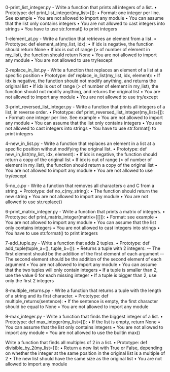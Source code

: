 0-print_list_integer.py - Write a function that prints all integers of a list.
    • Prototype: def print_list_integer(my_list=[]):
    • Format: one integer per line. See example
    • You are not allowed to import any module
    • You can assume that the list only contains integers
    • You are not allowed to cast integers into strings
    • You have to use str.format() to print integers

1-element_at.py - Write a function that retrieves an element from a list.
    • Prototype: def element_at(my_list, idx):
    • If idx is negative, the function should return None
    • If idx is out of range (> of number of element in my_list), the function should return None
    • You are not allowed to import any module
    • You are not allowed to use try/except

2-replace_in_list.py - Write a function that replaces an element of a list at a specific position
    • Prototype: def replace_in_list(my_list, idx, element):
    • If idx is negative, the function should not modify anything, and returns the original list
    • If idx is out of range (> of number of element in my_list), the function should not modify anything, and returns the original list
    • You are not allowed to import any module
    • You are not allowed to use try/except

3-print_reversed_list_integer.py - Write a function that prints all integers of a list, in reverse order.
    • Prototype: def print_reversed_list_integer(my_list=[]):
    • Format: one integer per line. See example
    • You are not allowed to import any module
    • You can assume that the list only contains integers
    • You are not allowed to cast integers into strings
    • You have to use str.format() to print integers

4-new_in_list.py - Write a function that replaces an element in a list at a specific position without modifying the original list.
    • Prototype: def new_in_list(my_list, idx, element):
    • If idx is negative, the function should return a copy of the original list
    • If idx is out of range (> of number of element in my_list), the function should return a copy of the original list
    • You are not allowed to import any module
    • You are not allowed to use try/except

5-no_c.py - Write a function that removes all characters c and C from a string.
    • Prototype: def no_c(my_string):
    • The function should return the new string
    • You are not allowed to import any module
    • You are not allowed to use str.replace()

6-print_matrix_integer.py - Write a function that prints a matrix of integers.
    • Prototype: def print_matrix_integer(matrix=[[]]):
    • Format: see example
    • You are not allowed to import any module
    • You can assume that the list only contains integers
    • You are not allowed to cast integers into strings
    • You have to use str.format() to print integers

7-add_tuple.py - Write a function that adds 2 tuples.
    • Prototype: def add_tuple(tuple_a=(), tuple_b=()):
    • Returns a tuple with 2 integers:
    -- The first element should be the addition of the first element of each argument
    -- The second element should be the addition of the second element of each argument
    • You are not allowed to import any module
    • You can assume that the two tuples will only contain integers
    • If a tuple is smaller than 2, use the value 0 for each missing integer
    • If a tuple is bigger than 2, use only the first 2 integers

8-multiple_returns.py - Write a function that returns a tuple with the length of a string and its first character.
    • Prototype: def multiple_returns(sentence):
    • If the sentence is empty, the first character should be equal to None
    • You are not allowed to import any module

9-max_integer.py - Write a function that finds the biggest integer of a list.
    • Prototype: def max_integer(my_list=[]):
    • If the list is empty, return None
    • You can assume that the list only contains integers
    • You are not allowed to import any module
    • You are not allowed to use the builtin max()

Write a function that finds all multiples of 2 in a list.
    • Prototype: def divisible_by_2(my_list=[]):
    • Return a new list with True or False, depending on whether the integer at the same position in the original list is a multiple of 2
    • The new list should have the same size as the original list
    • You are not allowed to import any module